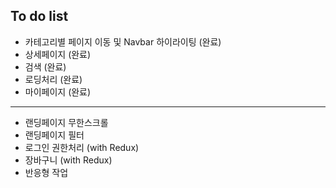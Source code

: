 ## To do list

- 카테고리별 페이지 이동 및 Navbar 하이라이팅 (완료)
- 상세페이지 (완료)
- 검색 (완료)
- 로딩처리 (완료)
- 마이페이지 (완료)
<hr />

- 랜딩페이지 무한스크롤
- 랜딩페이지 필터
- 로그인 권한처리 (with Redux)
- 장바구니 (with Redux)
- 반응형 작업
